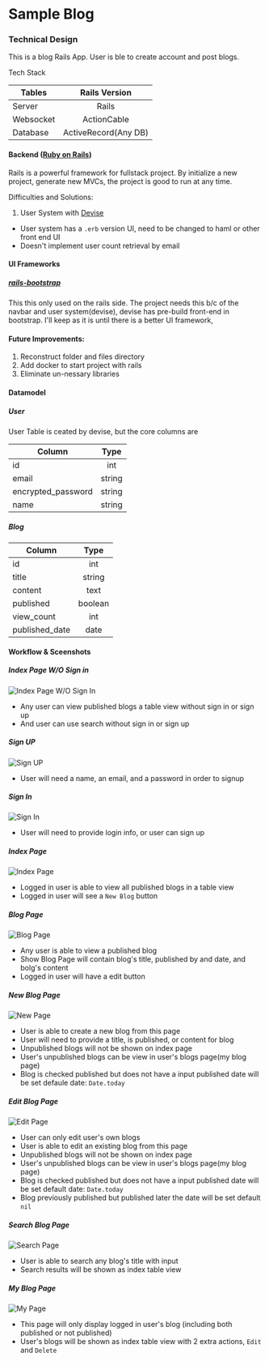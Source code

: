 # Sample Blog
### Technical Design
This is a blog Rails App. User is ble to create account and post blogs.

Tech Stack

| Tables | Rails Version|
| ------------- |:-------------:|
| Server | Rails |
| Websocket | ActionCable |
| Database | ActiveRecord(Any DB) |


#### Backend ([Ruby on Rails](https://rubyonrails.org/))

Rails is a powerful framework for fullstack project. By initialize a new project, generate new MVCs, the project is good to run at any time.

Difficulties and Solutions:

1. User System with [Devise](https://github.com/plataformatec/devise)
  * User system has a `.erb` version UI, need to be changed to haml or other front end UI
  * Doesn't implement user count retrieval by email

#### UI Frameworks
##### [rails-bootstrap](https://github.com/twbs/bootstrap-sass)
This this only used on the rails side. The project needs this b/c of the navbar and user system(devise), devise has pre-build front-end in bootstrap. I'll keep as it is until there is a better UI framework,

#### Future Improvements:
1. Reconstruct folder and files directory
2. Add docker to start project with rails
3. Eliminate un-nessary libraries

#### Datamodel
##### User
User Table is ceated by devise, but the core columns are

| Column        | Type           |
| ------------- |:-------------:|
|id|int|
|email|string|
|encrypted_password|string|
|name|string|

##### Blog
| Column        | Type           |
| ------------- |:-------------:|
|id|int|
|title|string|
|content|text|
|published|boolean|
|view_count|int|
|published_date|date|

#### Workflow & Sceenshots
##### Index Page W/O Sign in
![Index Page W/O Sign In](https://github.com/oscarcuihang/sample_blog/raw/master/docs/indexnologin.png "Index Page W/O Sign In")
  * Any user can view published blogs a table view without sign in or sign up
  * And user can use search without sign in or sign up

##### Sign UP
![Sign UP](https://github.com/oscarcuihang/sample_blog/raw/master/docs/signup.png "Sign Up")
  * User will need a name, an email, and a password in order to signup

##### Sign In
![Sign In](https://github.com/oscarcuihang/sample_blog/raw/master/docs/login.png "Sign In")
  * User will need to provide login info, or user can sign up

##### Index Page
![Index Page](https://github.com/oscarcuihang/sample_blog/raw/master/docs/indexlogin.png "Index Page")
  * Logged in user is able to view all published blogs in a table view
  * Logged in user will see a `New Blog` button

##### Blog Page
![Blog Page](https://github.com/oscarcuihang/sample_blog/raw/master/docs/show.png "Blog Page")
 * Any user is able to view a published blog
 * Show Blog Page will contain blog's title, published by and date, and bolg's content
 * Logged in user will have a edit button

##### New Blog Page
![New Page](https://github.com/oscarcuihang/sample_blog/raw/master/docs/new.png "New Page")
  * User is able to create a new blog from this page
  * User will need to provide a title, is published, or content for blog
  * Unpublished blogs will not be shown on index page
  * User's unpublished blogs can be view in user's blogs page(my blog page)
  * Blog is checked published but does not have a input published date will be set defaule date: `Date.today`

##### Edit Blog Page
![Edit Page](https://github.com/oscarcuihang/sample_blog/raw/master/docs/edit.png "Edit Page")
  * User can only edit user's own blogs
  * User is able to edit an existing blog from this page
  * Unpublished blogs will not be shown on index page
  * User's unpublished blogs can be view in user's blogs page(my blog page)
  * Blog is checked published but does not have a input published date will be set default date: `Date.today`
  * Blog previously published but published later the date will be set default `nil`

##### Search Blog Page
![Search Page](https://github.com/oscarcuihang/sample_blog/raw/master/docs/search.png "Search Page")
  * User is able to search any blog's title with input
  * Search results will be shown as index table view

##### My Blog Page
![My Page](https://github.com/oscarcuihang/sample_blog/raw/master/docs/myblog.png "My Page")
  * This page will only display logged in user's blog (including both published or not published)
  * User's blogs will be shown as index table view with 2 extra actions, `Edit` and `Delete`








